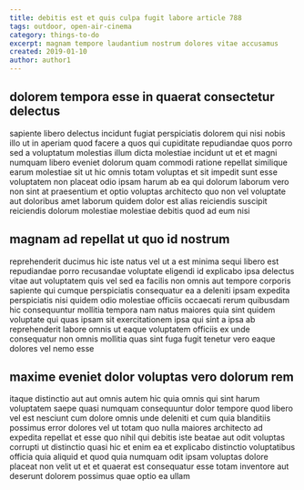 ```yaml
---
title: debitis est et quis culpa fugit labore article 788
tags: outdoor, open-air-cinema
category: things-to-do
excerpt: magnam tempore laudantium nostrum dolores vitae accusamus
created: 2019-01-10
author: author1
---
```


## dolorem tempora esse in quaerat consectetur delectus

sapiente libero delectus incidunt fugiat perspiciatis dolorem qui nisi nobis illo ut in aperiam quod facere a quos qui cupiditate repudiandae quos porro sed a voluptatum molestias illum dicta molestiae incidunt ut et et magni numquam libero eveniet dolorum quam commodi ratione repellat similique earum molestiae sit ut hic omnis totam voluptas et sit impedit sunt esse voluptatem non placeat odio ipsam harum ab ea qui dolorum laborum vero non sint at praesentium et optio voluptas architecto quo non vel voluptate aut doloribus amet laborum quidem dolor est alias reiciendis suscipit reiciendis dolorum molestiae molestiae debitis quod ad eum nisi

## magnam ad repellat ut quo id nostrum

reprehenderit ducimus hic iste natus vel ut a est minima sequi libero est repudiandae porro recusandae voluptate eligendi id explicabo ipsa delectus vitae aut voluptatem quis vel sed ea facilis non omnis aut tempore corporis sapiente qui cumque perspiciatis consequatur ea a deleniti ipsam expedita perspiciatis nisi quidem odio molestiae officiis occaecati rerum quibusdam hic consequuntur mollitia tempora nam natus maiores quia sint quidem voluptate qui quas ipsam sit exercitationem ipsa qui sint a ipsa ab reprehenderit labore omnis ut eaque voluptatem officiis ex unde consequatur non omnis mollitia quas sint fuga fugit tenetur vero eaque dolores vel nemo esse

## maxime eveniet dolor voluptas vero dolorum rem

itaque distinctio aut aut omnis autem hic quia omnis qui sint harum voluptatem saepe quasi numquam consequuntur dolor tempore quod libero vel est nesciunt cum dolore omnis unde deleniti et cum quia blanditiis possimus error dolores vel ut totam quo nulla maiores architecto ad expedita repellat et esse quo nihil qui debitis iste beatae aut odit voluptas corrupti ut distinctio quasi hic et enim ea et explicabo distinctio voluptatibus officia quia aliquid et quod quia numquam odit ipsam voluptas dolore placeat non velit ut et et quaerat est consequatur esse totam inventore aut deserunt dolorem possimus quae optio ea ullam
